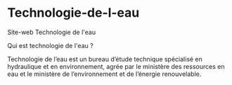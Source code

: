 # Technologie-de-l-eau
Site-web Technologie de l'eau

Qui est technologie de l'eau ?

Technologie de l’eau est un bureau d’étude technique spécialisé en hydraulique et en environnement, agrée par le ministère des ressources en eau et le ministère de l’environnement et de l’énergie renouvelable.


